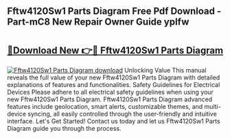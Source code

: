 ## Fftw4120Sw1 Parts Diagram Free Pdf Download - Part-mC8 New Repair Owner Guide ypIfw

# <h2><a href="http://dfkyqh.blite.top/?on=Fftw4120Sw1+Parts+Diagram">🔗Download New 👉🔴 Fftw4120Sw1 Parts Diagram</a></h2>

[![Fftw4120Sw1 Parts Diagram download](https://i.imgur.com/lujVjoI.png)](http://dfkyqh.blite.top/?on=Fftw4120Sw1+Parts+Diagram)
Unlocking Value This manual reveals the full value of your new Fftw4120Sw1 Parts Diagram with detailed explanations of features and functionalities. Safety Guidelines for Electrical Devices Please adhere to all electrical safety guidelines when using your new Fftw4120Sw1 Parts Diagram. Fftw4120Sw1 Parts Diagram advanced features include geolocation, smart alerts, customizable themes, and multi-device syncing, all easily controlled through the user-friendly and intuitive interface. Let's Get Started! Contact us today and let us Fftw4120Sw1 Parts Diagram guide you through the process.
